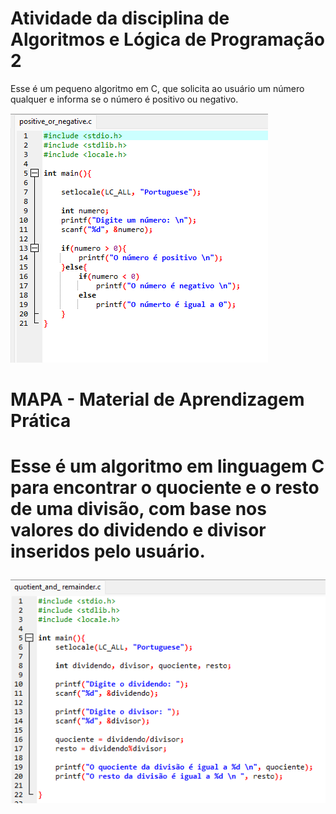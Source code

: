 <h1>Atividade da disciplina de Algoritmos e Lógica de Programação 2</h1>

   <p>Esse é um pequeno algoritmo em C, que solicita ao usuário 
   um número qualquer e informa se o número é positivo ou negativo.
   </p>

   <img src="./image/image_code.png" alt="image">

<h1>MAPA - Material de Aprendizagem Prática<h1>

   <p>Esse é um  algoritmo em linguagem C para encontrar o quociente e o resto de uma divisão, com base nos valores do dividendo e divisor inseridos pelo usuário.   
   <p>

   <img src="./image/quociente_e_resto.png" alt="image2"> 
